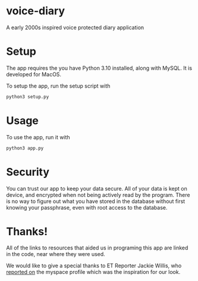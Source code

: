 # voice-diary

A early 2000s inspired voice protected diary application

# Setup

The app requires the you have Python 3.10 installed, along with MySQL. It is developed for MacOS.

To setup the app, run the setup script with

```zsh
python3 setup.py
```

# Usage

To use the app, run it with
```zsh
python3 app.py
```

# Security

You can trust our app to keep your data secure. All of your data is kept on device, and encrypted when not being actively read by the program. There is no way to figure out what you have stored in the database without first knowing your passphrase, even with root access to the database.

# Thanks!

All of the links to resources that aided us in programing this app are linked in the code, near where they were used.

We would like to give a special thanks to ET Reporter Jackie Willis, who [reported on](https://www.etonline.com/news/166008_kim_kardashian_myspace_page_unearthed) the myspace profile which was the inspiration for our look.